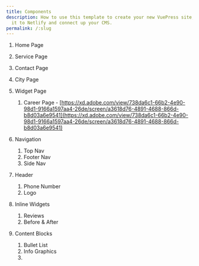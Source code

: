 ```yaml
---
title: Components
description: How to use this template to create your new VuePress site, deploy
  it to Netlify and connect up your CMS.
permalink: /:slug
---
```


1. Home Page 
2. Service Page 
3. Contact Page
4. City Page 
5. Widget Page 
    1. Career Page - [https://xd.adobe.com/view/738da6c1-66b2-4e90-98d1-9166a1597aa4-26de/screen/a3618d76-4891-4688-866d-b8d03a6e9541](https://xd.adobe.com/view/738da6c1-66b2-4e90-98d1-9166a1597aa4-26de/screen/a3618d76-4891-4688-866d-b8d03a6e9541)
    

1. Navigation 
    1. Top Nav
    2. Footer Nav
    3. Side Nav
2. Header 
    1. Phone Number 
    2. Logo
3. Inline Widgets 
    1. Reviews
    2. Before & After
4. Content Blocks
    1. Bullet List
    2. Info Graphics
    3.